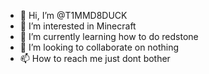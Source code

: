 - 👋 Hi, I’m @T1MMD8DUCK
- 👀 I’m interested in Minecraft
- 🌱 I’m currently learning how to do redstone
- 💞️ I’m looking to collaborate on nothing
- 📫 How to reach me just dont bother

<!---
T1MMD8DUCK/T1MMD8DUCK is a ✨ special ✨ repository because its `Useless` (this file) appears on your GitHub profile.
You can click the Preview link to take a look at your changes.
--->

